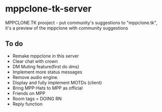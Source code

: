 # mppclone-tk-server
MPPCLONE.TK prooject - put community's suggestions to "mppclone.tk", it's a preview of the mppclone with community suggestions

## To do
- Remake mppclone in this server
- Clear chat with crown
- DM Muting feature(first do dms)
- Implement more status messages
- Remove audio engine.
- Display and fully implement MOTDs (client)
- Bring MPP-Hats to MPP as official
- Friends on MPP
- Room tags = DOING RN
- Reply function
